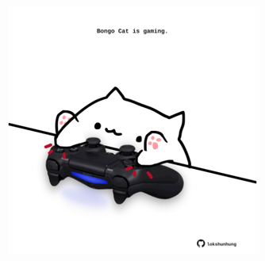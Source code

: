 <!-- built at 10/07/2024, 05:00:45 UTC -->
<p align="center">
  <img width="500" height="500" src="./ReadmeImage.svg">
</p>
